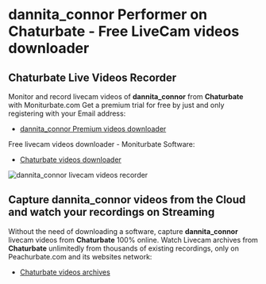 # dannita_connor Performer on Chaturbate - Free LiveCam videos downloader

## Chaturbate Live Videos Recorder

Monitor and record livecam videos of **dannita_connor** from **Chaturbate** with Moniturbate.com
Get a premium trial for free by just and only registering with your Email address:
* [dannita_connor Premium videos downloader](https://moniturbate.com/request-demo-licence-key.html)

Free livecam videos downloader - Moniturbate Software:
* [Chaturbate videos downloader](https://moniturbate.com/moniturbate-download-software.html)

![dannita_connor livecam videos recorder](https://peachurnet.com/templates/moniturbate-software.png)


## Capture dannita_connor videos from the Cloud and watch your recordings on Streaming

Without the need of downloading a software, capture **dannita_connor** livecam videos from **Chaturbate** 100% online.
Watch Livecam archives from **Chaturbate** unlimitedly from thousands of existing recordings, only on Peachurbate.com and its websites network:
* [Chaturbate videos archives](https://peachurnet.com/)